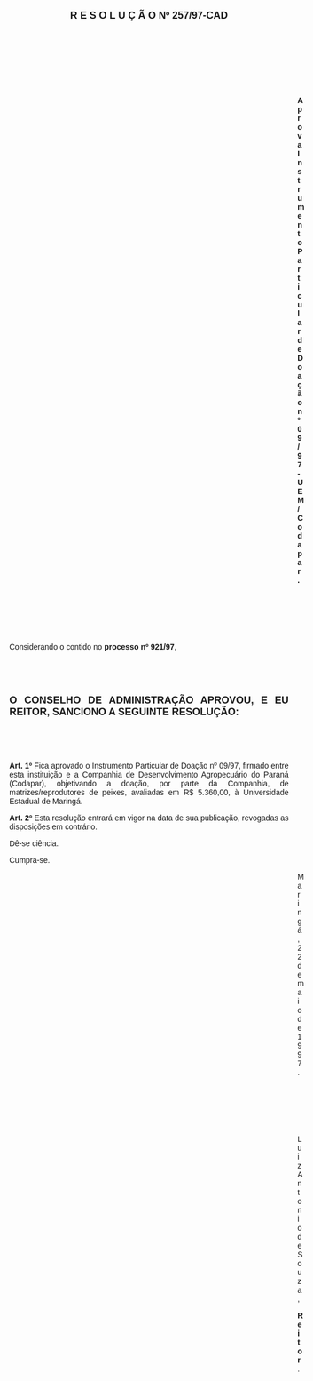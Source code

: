 <BODY>

<B><FONT FACE="Arial" SIZE=4><P ALIGN="CENTER">R E S O L U &Ccedil; &Atilde; O   Nº 257/97-CAD</P>
</B></FONT><FONT FACE="Arial">
<P>&nbsp;</P>
<P>&nbsp;</P>
<P>&nbsp;</P>
<P>&nbsp;</P><DIR>
<DIR>
<DIR>
<DIR>
<DIR>
<DIR>
<DIR>
<DIR>
<DIR>
<DIR>
<DIR>
<DIR>
<DIR>

<B><P ALIGN="JUSTIFY">Aprova Instrumento Particular de Doa&ccedil;&atilde;o nº 09/97 - UEM/Codapar.</P>

<P>&nbsp;</P>
</B><P>&nbsp;</P>
<P>&nbsp;</P></DIR>
</DIR>
</DIR>
</DIR>
</DIR>
</DIR>
</DIR>
</DIR>
</DIR>
</DIR>
</DIR>
</DIR>
</DIR>

<P ALIGN="JUSTIFY">&#9;&#9;Considerando o contido no <B>processo nº 921/97</B>,</P>
<P ALIGN="JUSTIFY"></P>
<P ALIGN="JUSTIFY">&nbsp;</P>
<P ALIGN="JUSTIFY">&nbsp;</P>
</FONT><B><FONT FACE="Arial" SIZE=4><P ALIGN="JUSTIFY">O CONSELHO DE ADMINISTRA&Ccedil;&Atilde;O APROVOU, E EU REITOR, SANCIONO A SEGUINTE RESOLU&Ccedil;&Atilde;O:</P>
</B></FONT><FONT FACE="Arial"><P ALIGN="JUSTIFY"></P>
<P ALIGN="JUSTIFY">&nbsp;</P>
<P ALIGN="JUSTIFY">&nbsp;</P>
<P ALIGN="JUSTIFY">&#9;&#9;<B>Art. 1º </B>Fica aprovado o Instrumento Particular de Doa&ccedil;&atilde;o nº 09/97, firmado entre esta institui&ccedil;&atilde;o e a Companhia de Desenvolvimento Agropecu&aacute;rio do Paran&aacute; (Codapar), objetivando a doa&ccedil;&atilde;o, por parte da Companhia, de matrizes/reprodutores de peixes, avaliadas em R$ 5.360,00, &agrave; Universidade Estadual de Maring&aacute;.</P>
<P ALIGN="JUSTIFY">&#9;&#9;<B>Art. 2º</B> Esta resolu&ccedil;&atilde;o entrar&aacute; em vigor na data de sua publica&ccedil;&atilde;o, revogadas as disposi&ccedil;&otilde;es em contr&aacute;rio.</P>
<P>&#9;&#9;D&ecirc;-se ci&ecirc;ncia.</P>
<P>&#9;&#9;Cumpra-se.</P>
<DIR>
<DIR>
<DIR>
<DIR>
<DIR>
<DIR>
<DIR>
<DIR>
<DIR>
<DIR>
<DIR>
<DIR>
<DIR>

<P>Maring&aacute;, 22 de maio de 1997.</P>

<P>&nbsp;</P>
<P>&nbsp;</P>
<P>&nbsp;</P>
<P>Luiz Antonio de Souza,</P>
<B><P>Reitor</B>.</P></DIR>
</DIR>
</DIR>
</DIR>
</DIR>
</DIR>
</DIR>
</DIR>
</DIR>
</DIR>
</DIR>
</DIR>
</DIR>
</FONT></BODY>
